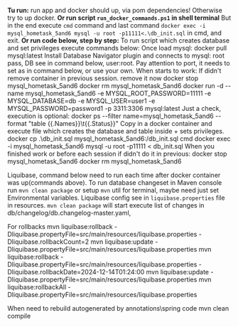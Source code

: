 **Tu run:**
    run app and docker should up, via pom dependencies! Otherwise try to up docker.
**Or run script `run_docker_commands.ps1` in shell terminal** 
But in the end execute `cmd` command and last command `docker exec -i mysql_hometask_5and6 mysql -u root -p11111<.\db_init.sql` in cmd, and exit.
**Or run code below, step by step:**
To run script which creates database and set privileges execute commands below:
    Once load mysql:
        docker pull mysql:latest
        Install Database Navigator plugin and connects to mysql: root pass, DB see in command below, user:root. Pay attention to port, it needs to set as in command below, or use your own.
When starts to work:
    If didn't remove container in previous session. remove it now
        docker stop mysql_hometask_5and6
        docker rm mysql_hometask_5and6
docker run -d --name mysql_hometask_5and6 -e MYSQL_ROOT_PASSWORD=11111 -e MYSQL_DATABASE=db -e MYSQL_USER=user1 -e MYSQL_PASSWORD=password1 -p 3311:3306 mysql:latest
Just a check, execution is optional:
    docker ps --filter name=mysql_hometask_5and6 --format "table {{.Names}}\t{{.Status}}"
Copy in a docker container and execute file which creates the database and table inside + sets privileges.
    docker cp .\db_init.sql mysql_hometask_5and6:/db_init.sql
    cmd
    docker exec -i mysql_hometask_5and6 mysql -u root -p11111 < db_init.sql
When you finished work or before each session if didn't do it in previous:
    docker stop mysql_hometask_5and6
    docker rm mysql_hometask_5and6

Liquibase, command below need to run each time after docker container was up(commands above).
To run database changeset in Maven console run `mvn clean package` or setup `mvn` util for terminal, maybe need just set Environmental variables.
Liquibase config see in `liquibase.properties` file in resources.
`mvn clean package` will start execute list of changes in db/changelog/db.changelog-master.yaml, 

For rollbacks
    mvn liquibase:rollback -Dliquibase.propertyFile=src/main/resources/liquibase.properties -Dliquibase.rollbackCount=2
    mvn liquibase:update -Dliquibase.propertyFile=src/main/resources/liquibase.properties
    mvn liquibase:rollback -Dliquibase.propertyFile=src/main/resources/liquibase.properties -Dliquibase.rollbackDate=2024-12-14T01:24:00
    mvn liquibase:update -Dliquibase.propertyFile=src/main/resources/liquibase.properties
    mvn liquibase:rollbackAll -Dliquibase.propertyFile=src/main/resources/liquibase.properties


When need to rebuild autogenerated by annotations\spring code
mvn clean compile

